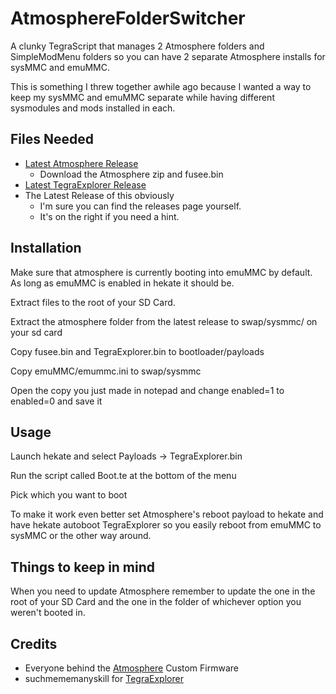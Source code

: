 # AtmosphereFolderSwitcher

A clunky TegraScript that manages 2 Atmosphere folders and SimpleModMenu folders so you can have 2 separate Atmosphere installs for sysMMC and emuMMC.

This is something I threw together awhile ago because I wanted a way to keep my sysMMC and emuMMC separate while having different sysmodules and mods installed in each. 

## Files Needed
+ [Latest Atmosphere Release](https://github.com/Atmosphere-NX/Atmosphere/releases)
    + Download the Atmosphere zip and fusee.bin
+ [Latest TegraExplorer Release](https://github.com/suchmememanyskill/TegraExplorer/releases)
+ The Latest Release of this obviously
    + I'm sure you can find the releases page yourself.
    + It's on the right if you need a hint.

## Installation
Make sure that atmosphere is currently booting into emuMMC by default. As long as emuMMC is enabled in hekate it should be.

Extract files to the root of your SD Card.

Extract the atmosphere folder from the latest release to swap/sysmmc/ on your sd card

Copy fusee.bin and TegraExplorer.bin to bootloader/payloads

Copy emuMMC/emummc.ini to swap/sysmmc

Open the copy you just made in notepad and change enabled=1 to enabled=0 and save it

## Usage

Launch hekate and select Payloads -> TegraExplorer.bin

Run the script called Boot.te at the bottom of the menu

Pick which you want to boot

To make it work even better set Atmosphere's reboot payload to hekate and have hekate autoboot TegraExplorer so you easily reboot from emuMMC to sysMMC or the other way around.

## Things to keep in mind

When you need to update Atmosphere remember to update the one in the root of your SD Card and the one in the folder of whichever option you weren't booted in.

## Credits
+ Everyone behind the [Atmosphere](https://github.com/Atmosphere-NX/Atmosphere) Custom Firmware
+ suchmememanyskill for [TegraExplorer](https://github.com/suchmememanyskill/TegraExplorer)
